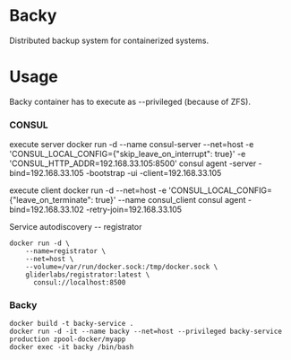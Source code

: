 # Backy
Distributed backup system for containerized systems.

# Usage 
Backy container has to execute as --privileged (because of ZFS).

### CONSUL

execute server
docker run -d --name consul-server --net=host -e 'CONSUL_LOCAL_CONFIG={"skip_leave_on_interrupt": true}' -e 'CONSUL_HTTP_ADDR=192.168.33.105:8500' consul agent -server -bind=192.168.33.105 -bootstrap -ui -client=192.168.33.105

execute client
docker run -d --net=host -e 'CONSUL_LOCAL_CONFIG={"leave_on_terminate": true}' --name consul_client consul agent -bind=192.168.33.102 -retry-join=192.168.33.105

Service autodiscovery -- registrator
```
docker run -d \
    --name=registrator \
    --net=host \
    --volume=/var/run/docker.sock:/tmp/docker.sock \
    gliderlabs/registrator:latest \
      consul://localhost:8500
```
### Backy

```
docker build -t backy-service .
docker run -d -it --name backy --net=host --privileged backy-service production zpool-docker/myapp
docker exec -it backy /bin/bash
```

